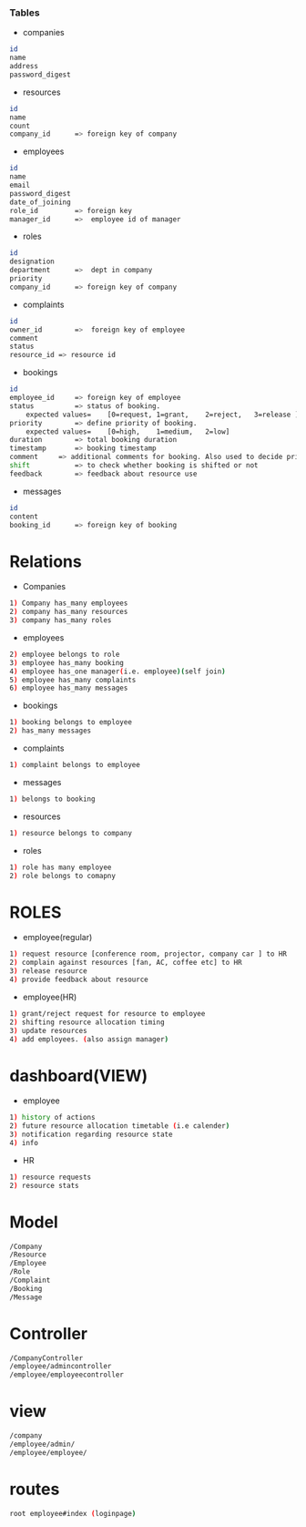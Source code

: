 

### Tables

* companies
```sh
id
name
address
password_digest
```


* resources
```sh
id
name
count
company_id		=> foreign key of company
```

* employees
```sh
id
name
email
password_digest
date_of_joining
role_id         => foreign key
manager_id		=>	employee id of manager
```

* roles
```sh
id
designation	
department		=>	dept in company
priority		
company_id		=> foreign key of company    
```
* complaints
```sh
id
owner_id		=> 	foreign key of employee  
comment
status
resource_id	=> resource id
```

* bookings
```sh
id
employee_id		=> foreign key of employee 
status			=> status of booking.   
    expected values=	[0=request,	1=grant,	2=reject,	3=release ]
priority		=> define priority of booking. 
    expected values=	[0=high,	1=medium,	2=low]
duration		=> total booking duration
timestamp		=> booking timestamp
comment		=> additional comments for booking. Also used to decide priority of booking.
shift			=> to check whether booking is shifted or not
feedback		=> feedback about resource use

```

* messages
```sh
id
content	
booking_id		=> foreign key of booking
```



# Relations

* Companies
```sh
1) Company has_many employees
2) company has_many resources
3) company has_many roles
```

* employees
```sh
2) employee belongs to role
3) employee has_many booking
4) employee has_one manager(i.e. employee)(self join)
5) employee has_many complaints
6) employee has_many messages
```

* bookings
```sh
1) booking belongs to employee
2) has_many messages
```

* complaints
```sh
1) complaint belongs to employee
```

* messages
```sh
1) belongs to booking

```
* resources
```sh
1) resource belongs to company

```
* roles
```sh
1) role has many employee
2) role belongs to comapny
```

# ROLES

* employee(regular)
```sh
1) request resource [conference room, projector, company car ] to HR
2) complain against resources [fan, AC, coffee etc] to HR
3) release resource
4) provide feedback about resource
```

* employee(HR)
```sh
1) grant/reject request for resource to employee
2) shifting resource allocation timing
3) update resources
4) add employees. (also assign manager)
```


# dashboard(VIEW)

* employee
```sh
1) history of actions
2) future resource allocation timetable (i.e calender)
3) notification regarding resource state
4) info  
```

* HR
```sh
1) resource requests
2) resource stats
```



# Model
```sh 
/Company
/Resource
/Employee
/Role 
/Complaint
/Booking
/Message
```


# Controller
```sh
/CompanyController
/employee/admincontroller
/employee/employeecontroller
```

# view
```sh
/company
/employee/admin/
/employee/employee/
```

# routes
```sh
root employee#index	(loginpage)
```

